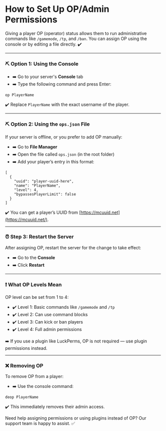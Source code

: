 # How to Set Up OP/Admin Permissions

Giving a player OP (operator) status allows them to run administrative commands like `/gamemode`, `/tp`, and `/ban`. You can assign OP using the console or by editing a file directly. ✔️

***

### ⛏️ Option 1: Using the Console

* ➡️ Go to your server's **Console** tab
* ➡️ Type the following command and press Enter:

```
op PlayerName
```

✔️ Replace `PlayerName` with the exact username of the player.

***

### ⛏️ Option 2: Using the `ops.json` File

If your server is offline, or you prefer to add OP manually:

* ➡️ Go to **File Manager**
* ➡️ Open the file called `ops.json` (in the root folder)
* ➡️ Add your player’s entry in this format:

```
[
  {
    "uuid": "player-uuid-here",
    "name": "PlayerName",
    "level": 4,
    "bypassesPlayerLimit": false
  }
]
```

✔️ You can get a player’s UUID from [https://mcuuid.net](https://mcuuid.net/).

***

### ⏰ Step 3: Restart the Server

After assigning OP, restart the server for the change to take effect:

* ➡️ Go to the **Console**
* ➡️ Click **Restart**

***

### ❗ What OP Levels Mean

OP level can be set from 1 to 4:

* ✔️ Level 1: Basic commands like `/gamemode` and `/tp`
* ✔️ Level 2: Can use command blocks
* ✔️ Level 3: Can kick or ban players
* ✔️ Level 4: Full admin permissions

➡️ If you use a plugin like LuckPerms, OP is not required — use plugin permissions instead.

***

### ❌ Removing OP

To remove OP from a player:

* ➡️ Use the console command:

```
deop PlayerName
```

✔️ This immediately removes their admin access.

Need help assigning permissions or using plugins instead of OP? Our support team is happy to assist. ✅
